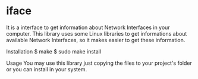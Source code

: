 # iface
It is a interface to get information about Network Interfaces in your computer.
This library uses some Linux libraries to get informations about available 
Network Interfaces, so it makes easier to get these information.

Installation
$ make
$ sudo make install

Usage
You may use this library just copying the files to your project's folder or 
you can install in your system.
